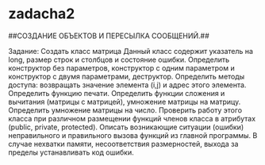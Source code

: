 # zadacha2
##СОЗДАНИЕ ОБЪЕКТОВ И ПЕРЕСЫЛКА СООБЩЕНИЙ.##

Задание:
Создать класс матрица Данный класс содержит указатель на long, размер строк и столбцов и состояние ошибки. Определить конструктор без параметров, конструктор с одним параметром и конструктор с двумя параметрами, деструктор. Определить методы доступа: возвращать значение элемента (i,j) и адрес этого элемента. Определить функцию печати. Определить функции сложения и вычитания (матрицы с матрицей), умножение матрицы на матрицу. Определить умножение матрицы на число. Проверить работу этого класса при различном размещении функций членов класса в атрибутах (public, private, protected). Описать возникающие ситуации (ошибки) неправильного и правильного вызова функций из главной программы. В случае нехватки памяти, несоответствия размерностей, выхода за пределы устанавливать код ошибки.
